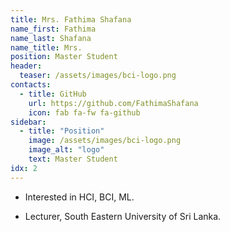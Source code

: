 ```yaml
---
title: Mrs. Fathima Shafana
name_first: Fathima
name_last: Shafana
name_title: Mrs.
position: Master Student
header:
  teaser: /assets/images/bci-logo.png
contacts:
  - title: GitHub
    url: https://github.com/FathimaShafana
    icon: fab fa-fw fa-github
sidebar:
  - title: "Position"
    image: /assets/images/bci-logo.png
    image_alt: "logo"
    text: Master Student
idx: 2
---
```

* Interested in HCI, BCI, ML.

* Lecturer, South Eastern University of Sri Lanka.